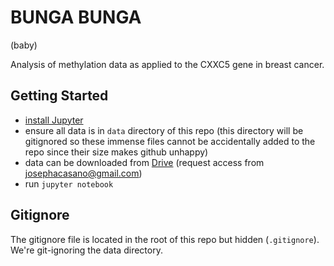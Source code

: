 BUNGA BUNGA
===========
(baby)

Analysis of methylation data as applied to the CXXC5 gene in breast cancer.

## Getting Started

 - [install Jupyter](https://jupyter.org/install)
 - ensure all data is in `data` directory of this repo (this directory will be gitignored so these immense files cannot be accidentally added to the repo since their size makes github unhappy)
 - data can be downloaded from [Drive](https://drive.google.com/drive/u/1/folders/12GMXk27t2iwBZWnKJxrNbw6bfewHdhTW) (request access from josephacasano@gmail.com)
 - run `jupyter notebook`


## Gitignore

The gitignore file is located in the root of this repo but hidden (`.gitignore`). We're git-ignoring the data directory.
